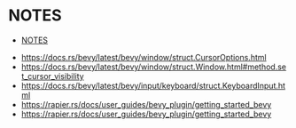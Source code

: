 # NOTES

<!--toc:start-->
- [NOTES](#notes)
<!--toc:end-->

- <https://docs.rs/bevy/latest/bevy/window/struct.CursorOptions.html>
- <https://docs.rs/bevy/latest/bevy/window/struct.Window.html#method.set_cursor_visibility>
- <https://docs.rs/bevy/latest/bevy/input/keyboard/struct.KeyboardInput.html>
- <https://rapier.rs/docs/user_guides/bevy_plugin/getting_started_bevy>
- <https://rapier.rs/docs/user_guides/bevy_plugin/getting_started_bevy>
